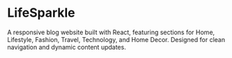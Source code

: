 # LifeSparkle
A responsive blog website built with React, featuring sections for Home, Lifestyle, Fashion, Travel, Technology, and Home Decor. Designed for clean navigation and dynamic content updates.
